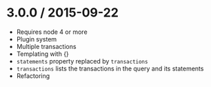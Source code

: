 3.0.0 / 2015-09-22
===================

  * Requires node 4 or more
  * Plugin system
  * Multiple transactions
  * Templating with {}
  * `statements` property replaced by `transactions`
  * `transactions` lists the transactions in the query and its statements
  * Refactoring

